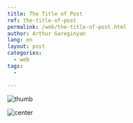 ```yaml
---
title: The Title of Post
ref: the-title-of-post
permalink: /web/the-title-of-post.html
author: Arthur Gareginyan
lang: en
layout: post
categories:
  - web
tags:
  - 

---
```


![thumb](/images/xxx.png)


![center](/images/articles/xxx/xxx.png)
